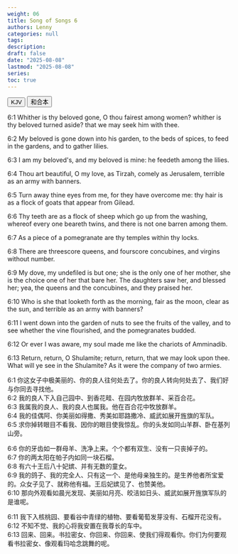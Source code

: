 ```yaml
---
weight: 06
title: Song of Songs 6
authors: Lenny
categories: null
tags: 
description: 
draft: false
date: "2025-08-08"
lastmod: "2025-08-08"
series:
toc: true
---
```



<!--more-->


<!-- Tab links -->
<div class="tab">
  <button class="tablinks active" onclick="tablabel(event, 'english')">KJV</button>
  <button class="tablinks" onclick="tablabel(event, 'chinese')">和合本</button>
  
</div>

<!-- Tab content -->
<div id="english" class="tabcontent" style="display:block">

6:1 Whither is thy beloved gone, O thou fairest among women? whither is thy beloved turned aside? that we may seek him with thee.

6:2 My beloved is gone down into his garden, to the beds of spices, to feed in the gardens, and to gather lilies.

6:3 I am my beloved's, and my beloved is mine: he feedeth among the lilies.

6:4 Thou art beautiful, O my love, as Tirzah, comely as Jerusalem, terrible as an army with banners.

6:5 Turn away thine eyes from me, for they have overcome me: thy hair is as a flock of goats that appear from Gilead.

 
6:6 Thy teeth are as a flock of sheep which go up from the washing, whereof every one beareth twins, and there is not one barren among them.

6:7 As a piece of a pomegranate are thy temples within thy locks.

6:8 There are threescore queens, and fourscore concubines, and virgins without number.

6:9 My dove, my undefiled is but one; she is the only one of her mother, she is the choice one of her that bare her. The daughters saw her, and blessed her; yea, the queens and the concubines, and they praised her.

6:10 Who is she that looketh forth as the morning, fair as the moon, clear as the sun, and terrible as an army with banners?

 
6:11 I went down into the garden of nuts to see the fruits of the valley, and to see whether the vine flourished, and the pomegranates budded.

6:12 Or ever I was aware, my soul made me like the chariots of Amminadib.

6:13 Return, return, O Shulamite; return, return, that we may look upon thee. What will ye see in the Shulamite? As it were the company of two armies.
</div>

<div id="chinese" class="tabcontent">

6:1 你这女子中极美丽的、你的良人往何处去了。你的良人转向何处去了、我们好与你同去寻找他。  
6:2 我的良人下入自己园中、到香花畦、在园内牧放群羊、采百合花。  
6:3 我属我的良人、我的良人也属我。他在百合花中牧放群羊。  
6:4 我的佳偶阿、你美丽如得撒、秀美如耶路撒冷、威武如展开旌旗的军队。  
6:5 求你掉转眼目不看我、因你的眼目使我惊乱。你的头发如同山羊群、卧在基列山旁。  

6:6 你的牙齿如一群母羊、洗净上来。个个都有双生、没有一只丧掉子的。  
6:7 你的两太阳在帕子内如同一块石榴。  
6:8 有六十王后八十妃嫔、并有无数的童女。  
6:9 我的鸽子、我的完全人、只有这一个、是他母亲独生的。是生养他者所宝爱的。众女子见了、就称他有福。王后妃嫔见了、也赞美他。  
6:10 那向外观看如晨光发现、美丽如月亮、皎洁如日头、威武如展开旌旗军队的是谁呢。  

6:11 我下入核桃园、要看谷中青绿的植物、要看葡萄发芽没有、石榴开花没有。  
6:12 不知不觉、我的心将我安置在我尊长的车中。  
6:13 回来、回来。书拉密女、你回来、你回来、使我们得观看你。你们为何要观看书拉密女、像观看玛哈念跳舞的呢。  

</div>